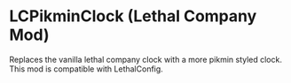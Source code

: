 # LCPikminClock (Lethal Company Mod)
Replaces the vanilla lethal company clock with a more pikmin styled clock.
This mod is compatible with LethalConfig.
